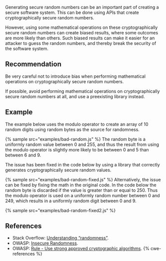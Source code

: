Generating secure random numbers can be an important part of creating a secure software system. This can be done using APIs that create cryptographically secure random numbers.

However, using some mathematical operations on these cryptographically secure random numbers can create biased results, where some outcomes are more likely than others. Such biased results can make it easier for an attacker to guess the random numbers, and thereby break the security of the software system.


## Recommendation
Be very careful not to introduce bias when performing mathematical operations on cryptographically secure random numbers.

If possible, avoid performing mathematical operations on cryptographically secure random numbers at all, and use a preexisting library instead.


## Example
The example below uses the modulo operator to create an array of 10 random digits using random bytes as the source for randomness.

{% sample src="examples/bad-random.js" %}
The random byte is a uniformly random value between 0 and 255, and thus the result from using the modulo operator is slightly more likely to be between 0 and 5 than between 6 and 9.

The issue has been fixed in the code below by using a library that correctly generates cryptographically secure random values.

{% sample src="examples/bad-random-fixed.js" %}
Alternatively, the issue can be fixed by fixing the math in the original code. In the code below the random byte is discarded if the value is greater than or equal to 250. Thus the modulo operator is used on a uniformly random number between 0 and 249, which results in a uniformly random digit between 0 and 9.

{% sample src="examples/bad-random-fixed2.js" %}

## References
* Stack Overflow: [Understanding “randomness”](https://stackoverflow.com/questions/3956478/understanding-randomness).
* OWASP: [Insecure Randomness](https://owasp.org/www-community/vulnerabilities/Insecure_Randomness).
* OWASP: [Rule - Use strong approved cryptographic algorithms](https://cheatsheetseries.owasp.org/cheatsheets/Cryptographic_Storage_Cheat_Sheet.html#rule---use-strong-approved-authenticated-encryption).
{% cwe-references %}
